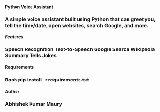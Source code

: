 <h4>Python Voice Assistant</h4>

<h3>A simple voice assistant built using Python that can greet you, tell the time/date, open websites, search Google, and more.</h3>

<h5>Features</h5>
 <h3> Speech Recognition
  Text-to-Speech
  Google Search
  Wikipedia Summary
  Tells Jokes</h3>

<h4>Requirements</h4>
<h3>Bash
pip install -r requirements.txt</h3>

<h4>Author</h4>
<h3>Abhishek Kumar Maury</h3>
